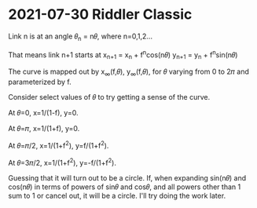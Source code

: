 2021-07-30 Riddler Classic
==========================
Link n is at an angle 𝜃<sub>n</sub> = n𝜃, where n=0,1,2...

That means link n+1 starts at
  x<sub>n+1</sub> = x<sub>n</sub> + f<sup>n</sup>cos(n𝜃)
  y<sub>n+1</sub> = y<sub>n</sub> + f<sup>n</sup>sin(n𝜃)

The curve is mapped out by x<sub>∞</sub>(f,𝜃), y<sub>∞</sub>(f,𝜃), for
𝜃 varying from 0 to 2𝜋 and parameterized by f.

Consider select values of 𝜃 to try getting a sense of the curve.

At 𝜃=0, x=1/(1-f), y=0.

At 𝜃=𝜋, x=1/(1+f), y=0.

At 𝜃=𝜋/2, x=1/(1+f<sup>2</sup>), y=f/(1+f<sup>2</sup>).

At 𝜃=3𝜋/2, x=1/(1+f<sup>2</sup>), y=-f/(1+f<sup>2</sup>).

Guessing that it will turn out to be a circle.  If, when expanding
sin(n𝜃) and cos(n𝜃) in terms of powers of sin𝜃 and cos𝜃, and all powers
other than 1 sum to 1 or cancel out, it will be a circle.  I'll try
doing the work later.

